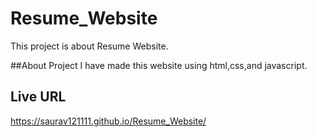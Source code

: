 # Resume_Website
This project is about Resume Website.

##About Project
I have made this website using html,css,and javascript.
## Live URL
https://saurav121111.github.io/Resume_Website/

